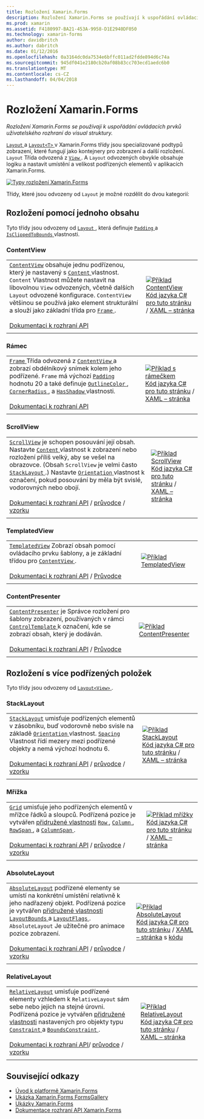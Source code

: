 ```yaml
---
title: Rozložení Xamarin.Forms
description: Rozložení Xamarin.Forms se používají k uspořádání ovládacích prvků uživatelského rozhraní do visual struktury.
ms.prod: xamarin
ms.assetid: F4180997-BA21-453A-9958-D1E2940DF050
ms.technology: xamarin-forms
author: davidbritch
ms.author: dabritch
ms.date: 01/12/2016
ms.openlocfilehash: 0a3164dc0da7534e6bffc011ad2fdde894d6c74a
ms.sourcegitcommit: 945df041e2180cb20af08b83cc703ecd1aedc6b0
ms.translationtype: MT
ms.contentlocale: cs-CZ
ms.lasthandoff: 04/04/2018
---
```

# <a name="xamarinforms-layouts"></a>Rozložení Xamarin.Forms

_Rozložení Xamarin.Forms se používají k uspořádání ovládacích prvků uživatelského rozhraní do visual struktury._

[ `Layout` ](https://developer.xamarin.com/api/type/Xamarin.Forms.Layout) a [ `Layout<T>` ](https://developer.xamarin.com/api/type/Xamarin.Forms.Layout%3CT%3E/) v Xamarin.Forms třídy jsou specializované podtypů zobrazení, které fungují jako kontejnery pro zobrazení a další rozložení. `Layout` Třída odvozená z [ `View` ](views.md). A `Layout` odvozených obvykle obsahuje logiku a nastavit umístění a velikost podřízených elementů v aplikacích Xamarin.Forms.

 [ ![](layouts-images/layouts-sml.png "Typy rozložení Xamarin.Forms")](layouts-images/layouts.png#lightbox "typy rozložení Xamarin.Forms")

Třídy, které jsou odvozeny od `Layout` je možné rozdělit do dvou kategorií:

## <a name="layouts-with-single-content"></a>Rozložení pomocí jednoho obsahu

Tyto třídy jsou odvozeny od [ `Layout` ](https://developer.xamarin.com/api/type/Xamarin.Forms.Layout/), která definuje [ `Padding` ](https://developer.xamarin.com/api/property/Xamarin.Forms.Layout.Padding/) a [ `IsClippedToBounds` ](https://developer.xamarin.com/api/property/Xamarin.Forms.Layout.IsClippedToBounds/) vlastnosti.

<a name="contentView" />

### <a name="contentview"></a>ContentView

|     |     |
| --- | --- |
| [`ContentView`](https://developer.xamarin.com/api/type/Xamarin.Forms.ContentView/) obsahuje jednu podřízenou, který je nastavený s [ `Content` ](https://developer.xamarin.com/api/property/Xamarin.Forms.ContentView.Content/) vlastnost. `Content` Vlastnost můžete nastavit na libovolnou `View` odvozených, včetně dalších `Layout` odvozené konfigurace. `ContentView` většinou se používá jako element strukturální a slouží jako základní třída pro [ `Frame` ](#frame).<br /><br />[Dokumentaci k rozhraní API](https://developer.xamarin.com/api/type/Xamarin.Forms.ContentView/) | [![Příklad ContentView](layouts-images/ContentView.png "ContentView příklad")](layouts-images/ContentView-Large.png#lightbox "ContentView příklad")<br />[Kód jazyka C# pro tuto stránku](https://github.com/xamarin/xamarin-forms-samples/blob/master/FormsGallery/FormsGallery/FormsGallery/CodeExamples/ContentViewDemoPage.cs) / [XAML – stránka](https://github.com/xamarin/xamarin-forms-samples/blob/master/FormsGallery/FormsGallery/FormsGallery/XamlExamples/ContentViewDemoPage.xaml) |
|     |     |

<a named="frame" />

### <a name="frame"></a>Rámec

|     |     |
| --- | --- |
| [ `Frame` ](https://developer.xamarin.com/api/type/Xamarin.Forms.Frame/) Třída odvozená z [ `ContentView` ](#contentView) a zobrazí obdélníkový snímek kolem jeho podřízené. `Frame` má výchozí [ `Padding` ](https://developer.xamarin.com/api/property/Xamarin.Forms.Layout.Padding/) hodnotu 20 a také definuje [ `OutlineColor` ](https://developer.xamarin.com/api/property/Xamarin.Forms.Frame.OutlineColor/), [ `CornerRadius` ](https://developer.xamarin.com/api/property/Xamarin.Forms.Frame.CornerRadius/), a [ `HasShadow` ](https://developer.xamarin.com/api/property/Xamarin.Forms.Frame.HasShadow/)vlastnosti.<br /><br />[Dokumentaci k rozhraní API](https://developer.xamarin.com/api/type/Xamarin.Forms.Frame/) | [![Příklad s rámečkem](layouts-images/Frame.png "rámce příklad")](layouts-images/Frame-Large.png#lightbox "příklad s rámečkem")<br />[Kód jazyka C# pro tuto stránku](https://github.com/xamarin/xamarin-forms-samples/blob/master/FormsGallery/FormsGallery/FormsGallery/CodeExamples/FrameDemoPage.cs) / [XAML – stránka](https://github.com/xamarin/xamarin-forms-samples/blob/master/FormsGallery/FormsGallery/FormsGallery/XamlExamples/FrameDemoPage.xaml) |
|     |     |

<a name="scrollView" />

### <a name="scrollview"></a>ScrollView

|     |     |
| --- | --- |
| [`ScrollView`](https://developer.xamarin.com/api/type/Xamarin.Forms.ScrollView/) je schopen posouvání její obsah. Nastavte [ `Content` ](https://developer.xamarin.com/api/property/Xamarin.Forms.ScrollView.Content/) vlastnost k zobrazení nebo rozložení příliš velký, aby se vešel na obrazovce. (Obsah `ScrollView` je velmi často [ `StackLayout` ](#stackLayout).) Nastavte [ `Orientation` ](https://developer.xamarin.com/api/property/Xamarin.Forms.ScrollView.Orientation/) vlastnost k označení, pokud posouvání by měla být svislé, vodorovných nebo obojí.<br /><br />[Dokumentaci k rozhraní API](https://developer.xamarin.com/api/type/Xamarin.Forms.ScrollView/) / [průvodce](~/xamarin-forms/user-interface/layouts/scroll-view.md) / [vzorku](https://developer.xamarin.com/samples/xamarin-forms/UserInterface/Layout/) | [![Příklad ScrollView](layouts-images/ScrollView.png "ScrollView příklad")](layouts-images/ScrollView-Large.png#lightbox "ScrollView příklad")<br />[Kód jazyka C# pro tuto stránku](https://github.com/xamarin/xamarin-forms-samples/blob/master/FormsGallery/FormsGallery/FormsGallery/CodeExamples/ScrollViewDemoPage.cs) / [XAML – stránka](https://github.com/xamarin/xamarin-forms-samples/blob/master/FormsGallery/FormsGallery/FormsGallery/XamlExamples/ScrollViewDemoPage.xaml) |
|     |     |

### <a name="templatedview"></a>TemplatedView

|     |     |
| --- | --- |
| [`TemplatedView`](https://developer.xamarin.com/api/type/Xamarin.Forms.TemplatedView/) Zobrazí obsah pomocí ovládacího prvku šablony, a je základní třídou pro [ `ContentView` ](#contentView).<br /><br />[Dokumentaci k rozhraní API](https://developer.xamarin.com/api/type/Xamarin.Forms.TemplatedView/) / [Průvodce](~/xamarin-forms/app-fundamentals/templates/control-templates/index.md) | [![Příklad TemplatedView](layouts-images/TemplatedView.png "TemplatedView příklad")](layouts-images/TemplatedView.png#lightbox "TemplatedView příklad") |
|     |     |

### <a name="contentpresenter"></a>ContentPresenter

|     |     |
| --- | --- |
| [`ContentPresenter`](https://developer.xamarin.com/api/type/Xamarin.Forms.ContentPresenter/) je Správce rozložení pro šablony zobrazení, používaných v rámci [ `ControlTemplate` ](https://developer.xamarin.com/api/type/Xamarin.Forms.ControlTemplate/) k označení, kde se zobrazí obsah, který je dodáván.<br /><br />[Dokumentaci k rozhraní API](https://developer.xamarin.com/api/type/Xamarin.Forms.ContentPresenter/) / [Průvodce](~/xamarin-forms/app-fundamentals/templates/control-templates/index.md) | [![Příklad ContentPresenter](layouts-images/ContentPresenter.png "ContentPresenter příklad")](layouts-images/ContentPresenter.png#lightbox "ContentPresenter příklad") |
|     |     |

## <a name="layouts-with-multiple-children"></a>Rozložení s více podřízených položek

Tyto třídy jsou odvozeny od [ `Layout<View>` ](https://developer.xamarin.com/api/type/Xamarin.Forms.Layout%3CT%3E/).

<a name="stackLayout" />

### <a name="stacklayout"></a>StackLayout

|     |     |
| --- | --- |
| [`StackLayout`](https://developer.xamarin.com/api/type/Xamarin.Forms.StackLayout/) umisťuje podřízených elementů v zásobníku, buď vodorovně nebo svisle na základě [ `Orientation` ](https://developer.xamarin.com/api/property/Xamarin.Forms.StackLayout.Orientation/) vlastnost. [ `Spacing` ](https://developer.xamarin.com/api/property/Xamarin.Forms.StackLayout.Spacing/) Vlastnost řídí mezery mezi podřízené objekty a nemá výchozí hodnotu 6.<br /><br />[Dokumentaci k rozhraní API](https://developer.xamarin.com/api/type/Xamarin.Forms.StackLayout/) / [průvodce](~/xamarin-forms/user-interface/layouts/stack-layout.md) / [vzorku](https://developer.xamarin.com/samples/xamarin-forms/UserInterface/Layout/)| [![Příklad StackLayout](layouts-images/StackLayout.png "StackLayout příklad")](layouts-images/StackLayout-Large.png#lightbox "StackLayout příklad")<br />[Kód jazyka C# pro tuto stránku](https://github.com/xamarin/xamarin-forms-samples/blob/master/FormsGallery/FormsGallery/FormsGallery/CodeExamples/StackLayoutDemoPage.cs) / [XAML – stránka]((https://github.com/xamarin/xamarin-forms-samples/blob/master/FormsGallery/FormsGallery/FormsGallery/XamlExamples/StackLayoutDemoPage.xaml)) |
|     |     |

<a name="grid" />

### <a name="grid"></a>Mřížka

|     |     |
| --- | --- |
| [`Grid`](https://developer.xamarin.com/api/type/Xamarin.Forms.Grid/) umisťuje jeho podřízených elementů v mřížce řádků a sloupců. Podřízená pozice je vytvářen [přidružené vlastnosti](~/xamarin-forms/xaml/attached-properties.md) [ `Row` ](https://developer.xamarin.com/api/field/Xamarin.Forms.Grid.RowProperty/), [ `Column` ](https://developer.xamarin.com/api/field/Xamarin.Forms.Grid.ColumnProperty/), [ `RowSpan` ](https://developer.xamarin.com/api/field/Xamarin.Forms.Grid.RowSpanProperty/), a [ `ColumnSpan` ](https://developer.xamarin.com/api/field/Xamarin.Forms.Grid.ColumnSpanProperty/).<br /><br />[Dokumentaci k rozhraní API](https://developer.xamarin.com/api/type/Xamarin.Forms.Grid/) / [průvodce](~/xamarin-forms/user-interface/layouts/grid.md) / [vzorku](https://developer.xamarin.com/samples/xamarin-forms/UserInterface/Layout/) | [![Příklad mřížky](layouts-images/Grid.png "mřížky příklad")](layouts-images/Grid-Large.png#lightbox "příklad mřížky")<br />[Kód jazyka C# pro tuto stránku](https://github.com/xamarin/xamarin-forms-samples/blob/master/FormsGallery/FormsGallery/FormsGallery/CodeExamples/GridDemoPage.cs) / [XAML – stránka]((https://github.com/xamarin/xamarin-forms-samples/blob/master/FormsGallery/FormsGallery/FormsGallery/XamlExamples/GridDemoPage.xaml)) |
|     |     |

### <a name="absolutelayout"></a>AbsoluteLayout

|     |     |
| --- | --- |
| [`AbsoluteLayout`](https://developer.xamarin.com/api/type/Xamarin.Forms.AbsoluteLayout/) podřízené elementy se umístí na konkrétní umístění relativně k jeho nadřazený objekt. Podřízená pozice je vytvářen [přidružené vlastnosti](~/xamarin-forms/xaml/attached-properties.md) [ `LayoutBounds` ](https://developer.xamarin.com/api/field/Xamarin.Forms.AbsoluteLayout.LayoutBoundsProperty/) a [ `LayoutFlags` ](https://developer.xamarin.com/api/field/Xamarin.Forms.AbsoluteLayout.LayoutFlagsProperty/). `AbsoluteLayout` Je užitečné pro animace pozice zobrazení.<br /><br />[Dokumentaci k rozhraní API](https://developer.xamarin.com/api/type/Xamarin.Forms.AbsoluteLayout/) / [průvodce](~/xamarin-forms/user-interface/layouts/absolute-layout.md) / [vzorku](https://developer.xamarin.com/samples/xamarin-forms/UserInterface/Layout/) | [![Příklad AbsoluteLayout](layouts-images/AbsoluteLayout.png "AbsoluteLayout příklad")](layouts-images/AbsoluteLayout-Large.png#lightbox "AbsoluteLayout příklad")<br />[Kód jazyka C# pro tuto stránku](https://github.com/xamarin/xamarin-forms-samples/blob/master/FormsGallery/FormsGallery/FormsGallery/CodeExamples/AbsoluteLayoutdDemoPage.cs) / [XAML – stránka](https://github.com/xamarin/xamarin-forms-samples/blob/master/FormsGallery/FormsGallery/FormsGallery/XamlExamples/AbsoluteLayout.xaml) s [kódu](https://github.com/xamarin/xamarin-forms-samples/blob/master/FormsGallery/FormsGallery/FormsGallery/XamlExamples/AbsoluteLayout.xaml.cs) |
|     |     |

### <a name="relativelayout"></a>RelativeLayout

|     |     |
| --- | --- |
| [`RelativeLayout`](https://developer.xamarin.com/api/type/Xamarin.Forms.RelativeLayout/) umisťuje podřízené elementy vzhledem k `RelativeLayout` sám sebe nebo jejich na stejné úrovni. Podřízená pozice je vytvářen [přidružené vlastnosti](~/xamarin-forms/xaml/attached-properties.md) nastavených pro objekty typu [ `Constraint` ](https://developer.xamarin.com/api/type/Xamarin.Forms.Constraint/) a [ `BoundsConstraint` ](https://developer.xamarin.com/api/type/Xamarin.Forms.Constraint/).<br /><br />[Dokumentaci k rozhraní API](https://developer.xamarin.com/api/type/Xamarin.Forms.RelativeLayout/)/ [průvodce](~/xamarin-forms/user-interface/layouts/relative-layout.md) / [vzorku](https://developer.xamarin.com/samples/xamarin-forms/UserInterface/Layout/) | [![Příklad RelativeLayout](layouts-images/RelativeLayout.png "RelativeLayout příklad")](layouts-images/RelativeLayout-Large.png#lightbox "RelativeLayout příklad")<br />[Kód jazyka C# pro tuto stránku](https://github.com/xamarin/xamarin-forms-samples/blob/master/FormsGallery/FormsGallery/FormsGallery/CodeExamples/RelativeLayoutDemoPage.cs) / [XAML – stránka]((https://github.com/xamarin/xamarin-forms-samples/blob/master/FormsGallery/FormsGallery/FormsGallery/XamlExamples/RelativeLayoutDemoPage.xaml)) |
|     |     |

## <a name="related-links"></a>Související odkazy

- [Úvod k platformě Xamarin.Forms](~/xamarin-forms/get-started/introduction-to-xamarin-forms.md)
- [Ukázka Xamarin.Forms FormsGallery](https://developer.xamarin.com/samples/FormsGallery/)
- [Ukázky Xamarin.Forms](https://developer.xamarin.com/samples/xamarin-forms/all/)
- [Dokumentace rozhraní API Xamarin.Forms](https://developer.xamarin.com/api/root/Xamarin.Forms/)
